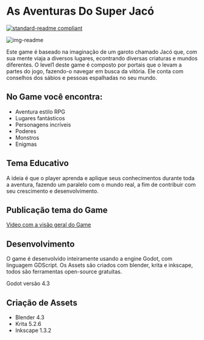 # As Aventuras Do Super Jacó
[![standard-readme compliant](https://img.shields.io/badge/readme%20style-standard-brightgreen.svg?style=flat-square)](https://github.com/jacques-oliveira/standard-readme)

![img-readme](https://github.com/user-attachments/assets/51c2d476-d130-4abe-b117-54f2576a0049)

Este game é baseado na imaginação de um garoto chamado Jacó que, com sua mente viaja a diversos
lugares, econtrando diversas criaturas e mundos diferentes. O level1 deste game é composto por
portais que o levam a partes do jogo, fazendo-o navegar em busca da vitória. Ele conta com conselhos
dos sábios e pessoas espalhadas no seu mundo.

## No Game você encontra:
  - Aventura estilo RPG
  - Lugares fantásticos
  - Personagens incríveis
  - Poderes
  - Monstros
  - Enigmas
    
## Tema Educativo
A ideia é que o player aprenda e aplique seus conhecimentos durante toda a aventura, fazendo
um paralelo com o mundo real, a fim de contribuir com seu crescimento e desenvolvimento.

## Publicação tema do Game
[Video com a visão geral do Game](https://www.linkedin.com/posts/jacques-oliveira-95677452_fala-pessoal-seguindo-a-publica%C3%A7%C3%A3o-anterior-activity-7253838012755681280-rw7M?utm_source=share&utm_medium=member_desktop)

## Desenvolvimento
O game é desenvolvido inteiramente usando a engine Godot, com linguagem GDScript.
Os Assets são criados com blender, krita e inkscape, todos são ferramentas open-source gratuitas.

Godot versão 4.3

## Criação de Assets
  - Blender 4.3
  - Krita 5.2.6
  - Inkscape 1.3.2

